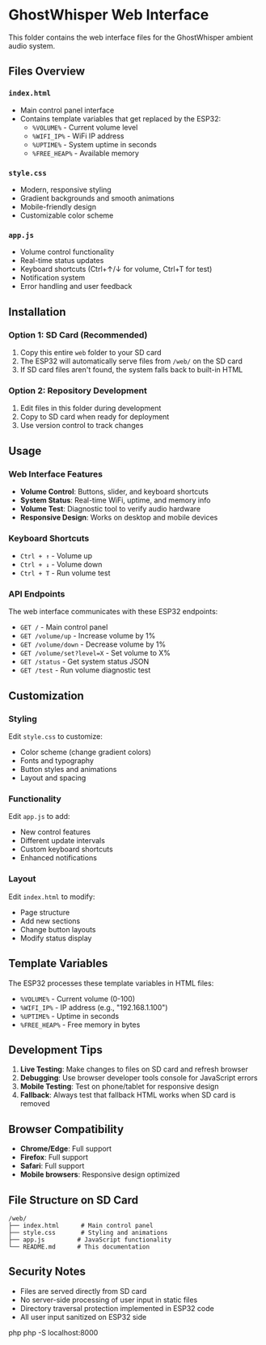 # GhostWhisper Web Interface

This folder contains the web interface files for the GhostWhisper ambient audio system.

## Files Overview

### `index.html`
- Main control panel interface
- Contains template variables that get replaced by the ESP32:
  - `%VOLUME%` - Current volume level
  - `%WIFI_IP%` - WiFi IP address
  - `%UPTIME%` - System uptime in seconds
  - `%FREE_HEAP%` - Available memory

### `style.css`
- Modern, responsive styling
- Gradient backgrounds and smooth animations
- Mobile-friendly design
- Customizable color scheme

### `app.js`
- Volume control functionality
- Real-time status updates
- Keyboard shortcuts (Ctrl+↑/↓ for volume, Ctrl+T for test)
- Notification system
- Error handling and user feedback

## Installation

### Option 1: SD Card (Recommended)
1. Copy this entire `web` folder to your SD card
2. The ESP32 will automatically serve files from `/web/` on the SD card
3. If SD card files aren't found, the system falls back to built-in HTML

### Option 2: Repository Development
1. Edit files in this folder during development
2. Copy to SD card when ready for deployment
3. Use version control to track changes

## Usage

### Web Interface Features
- **Volume Control**: Buttons, slider, and keyboard shortcuts
- **System Status**: Real-time WiFi, uptime, and memory info
- **Volume Test**: Diagnostic tool to verify audio hardware
- **Responsive Design**: Works on desktop and mobile devices

### Keyboard Shortcuts
- `Ctrl + ↑` - Volume up
- `Ctrl + ↓` - Volume down  
- `Ctrl + T` - Run volume test

### API Endpoints
The web interface communicates with these ESP32 endpoints:
- `GET /` - Main control panel
- `GET /volume/up` - Increase volume by 1%
- `GET /volume/down` - Decrease volume by 1%
- `GET /volume/set?level=X` - Set volume to X%
- `GET /status` - Get system status JSON
- `GET /test` - Run volume diagnostic test

## Customization

### Styling
Edit `style.css` to customize:
- Color scheme (change gradient colors)
- Fonts and typography
- Button styles and animations
- Layout and spacing

### Functionality
Edit `app.js` to add:
- New control features
- Different update intervals
- Custom keyboard shortcuts
- Enhanced notifications

### Layout
Edit `index.html` to modify:
- Page structure
- Add new sections
- Change button layouts
- Modify status display

## Template Variables

The ESP32 processes these template variables in HTML files:
- `%VOLUME%` - Current volume (0-100)
- `%WIFI_IP%` - IP address (e.g., "192.168.1.100")
- `%UPTIME%` - Uptime in seconds
- `%FREE_HEAP%` - Free memory in bytes

## Development Tips

1. **Live Testing**: Make changes to files on SD card and refresh browser
2. **Debugging**: Use browser developer tools console for JavaScript errors
3. **Mobile Testing**: Test on phone/tablet for responsive design
4. **Fallback**: Always test that fallback HTML works when SD card is removed

## Browser Compatibility

- **Chrome/Edge**: Full support
- **Firefox**: Full support
- **Safari**: Full support
- **Mobile browsers**: Responsive design optimized

## File Structure on SD Card
```
/web/
├── index.html      # Main control panel
├── style.css       # Styling and animations
├── app.js         # JavaScript functionality
└── README.md      # This documentation
```

## Security Notes

- Files are served directly from SD card
- No server-side processing of user input in static files
- Directory traversal protection implemented in ESP32 code
- All user input sanitized on ESP32 side


php
php -S localhost:8000